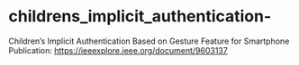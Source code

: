 # childrens_implicit_authentication-
Children’s Implicit Authentication Based on Gesture Feature for Smartphone    Publication: https://ieeexplore.ieee.org/document/9603137
